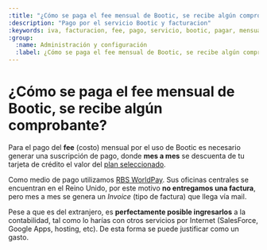 ```yaml
---
:title: "¿Cómo se paga el fee mensual de Bootic, se recibe algún comprobante?"
:description: "Pago por el servicio Bootic y facturacion"
:keywords: iva, facturacion, fee, pago, servicio, bootic, pagar, mensualidad
:group:
  :name: Administración y configuración
  :label: ¿Cómo se paga el fee mensual de Bootic, se recibe algún comprobante? 
---
```

# ¿Cómo se paga el fee mensual de Bootic, se recibe algún comprobante?

Para el pago del __fee__ (costo) mensual por el uso de Bootic es necesario
generar una suscripción de pago, donde **mes a mes** se descuenta de tu tarjeta
de crédito el valor del [plan seleccionado][1].  

Como medio de pago utilizamos [RBS WorldPay][2]. Sus oficinas centrales se
encuentran en el Reino Unido, por este motivo **no entregamos una factura**, pero
mes a mes se genera un _Invoice_ (tipo de factura) que llega vía mail. 

Pese a que es del extranjero, es **perfectamente posible ingresarlos** a la
contabilidad, tal como lo harías con otros servicios por Internet (SalesForce,
Google Apps, hosting, etc).  De esta forma se puede justificar como un gasto.

 [1]:http://www.bootic.net/pages/planes
 [2]:http://www.worldpay.com/
